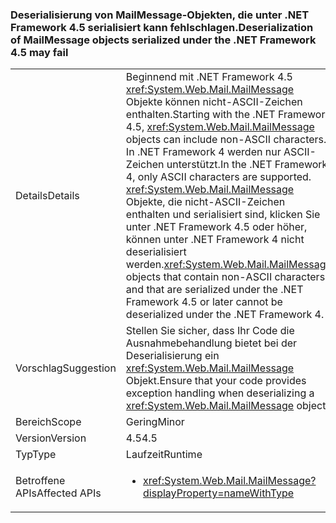 ### <a name="deserialization-of-mailmessage-objects-serialized-under-the-net-framework-45-may-fail"></a><span data-ttu-id="2dc1b-101">Deserialisierung von MailMessage-Objekten, die unter .NET Framework 4.5 serialisiert kann fehlschlagen.</span><span class="sxs-lookup"><span data-stu-id="2dc1b-101">Deserialization of MailMessage objects serialized under the .NET Framework 4.5 may fail</span></span>

|   |   |
|---|---|
|<span data-ttu-id="2dc1b-102">Details</span><span class="sxs-lookup"><span data-stu-id="2dc1b-102">Details</span></span>|<span data-ttu-id="2dc1b-103">Beginnend mit .NET Framework 4.5 <xref:System.Web.Mail.MailMessage> Objekte können nicht-ASCII-Zeichen enthalten.</span><span class="sxs-lookup"><span data-stu-id="2dc1b-103">Starting with the .NET Framework 4.5, <xref:System.Web.Mail.MailMessage> objects can include non-ASCII characters.</span></span> <span data-ttu-id="2dc1b-104">In .NET Framework 4 werden nur ASCII-Zeichen unterstützt.</span><span class="sxs-lookup"><span data-stu-id="2dc1b-104">In the .NET Framework 4, only ASCII characters are supported.</span></span> <span data-ttu-id="2dc1b-105"><xref:System.Web.Mail.MailMessage> Objekte, die nicht-ASCII-Zeichen enthalten und serialisiert sind, klicken Sie unter .NET Framework 4.5 oder höher, können unter .NET Framework 4 nicht deserialisiert werden.</span><span class="sxs-lookup"><span data-stu-id="2dc1b-105"><xref:System.Web.Mail.MailMessage> objects that contain non-ASCII characters and that are serialized under the .NET Framework 4.5 or later cannot be deserialized under the .NET Framework 4.</span></span>|
|<span data-ttu-id="2dc1b-106">Vorschlag</span><span class="sxs-lookup"><span data-stu-id="2dc1b-106">Suggestion</span></span>|<span data-ttu-id="2dc1b-107">Stellen Sie sicher, dass Ihr Code die Ausnahmebehandlung bietet bei der Deserialisierung ein <xref:System.Web.Mail.MailMessage> Objekt.</span><span class="sxs-lookup"><span data-stu-id="2dc1b-107">Ensure that your code provides exception handling when deserializing a <xref:System.Web.Mail.MailMessage> object.</span></span>|
|<span data-ttu-id="2dc1b-108">Bereich</span><span class="sxs-lookup"><span data-stu-id="2dc1b-108">Scope</span></span>|<span data-ttu-id="2dc1b-109">Gering</span><span class="sxs-lookup"><span data-stu-id="2dc1b-109">Minor</span></span>|
|<span data-ttu-id="2dc1b-110">Version</span><span class="sxs-lookup"><span data-stu-id="2dc1b-110">Version</span></span>|<span data-ttu-id="2dc1b-111">4.5</span><span class="sxs-lookup"><span data-stu-id="2dc1b-111">4.5</span></span>|
|<span data-ttu-id="2dc1b-112">Typ</span><span class="sxs-lookup"><span data-stu-id="2dc1b-112">Type</span></span>|<span data-ttu-id="2dc1b-113">Laufzeit</span><span class="sxs-lookup"><span data-stu-id="2dc1b-113">Runtime</span></span>|
|<span data-ttu-id="2dc1b-114">Betroffene APIs</span><span class="sxs-lookup"><span data-stu-id="2dc1b-114">Affected APIs</span></span>|<ul><li><xref:System.Web.Mail.MailMessage?displayProperty=nameWithType></li></ul>|

